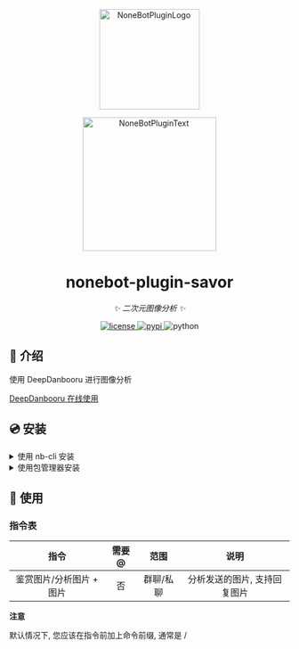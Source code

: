 <div align="center">
  <a href="https://v2.nonebot.dev/store"><img src="https://github.com/A-kirami/nonebot-plugin-template/blob/resources/nbp_logo.png" width="180" height="180" alt="NoneBotPluginLogo"></a>
  <br>
  <p><img src="https://github.com/A-kirami/nonebot-plugin-template/blob/resources/NoneBotPlugin.svg" width="240" alt="NoneBotPluginText"></p>
</div>

<div align="center">

# nonebot-plugin-savor

_✨ 二次元图像分析 ✨_


<a href="./LICENSE">
    <img src="https://img.shields.io/github/license/A-kirami/nonebot-plugin-savor.svg" alt="license">
</a>
<a href="https://pypi.python.org/pypi/nonebot-plugin-savor">
    <img src="https://img.shields.io/pypi/v/nonebot-plugin-savor.svg" alt="pypi">
</a>
<img src="https://img.shields.io/badge/python-3.8+-blue.svg" alt="python">

</div>


## 📖 介绍

使用 DeepDanbooru 进行图像分析

[DeepDanbooru 在线使用](https://huggingface.co/spaces/hysts/DeepDanbooru)

## 💿 安装

<details>
<summary>使用 nb-cli 安装</summary>
在 nonebot2 项目的根目录下打开命令行, 输入以下指令即可安装

    nb plugin install nonebot-plugin-savor

</details>

<details>
<summary>使用包管理器安装</summary>
在 nonebot2 项目的插件目录下, 打开命令行, 根据你使用的包管理器, 输入相应的安装命令

<details>
<summary>pip</summary>

    pip install nonebot-plugin-savor
</details>
<details>
<summary>pdm</summary>

    pdm add nonebot-plugin-savor
</details>
<details>
<summary>poetry</summary>

    poetry add nonebot-plugin-savor
</details>
<details>
<summary>conda</summary>

    conda install nonebot-plugin-savor
</details>

打开 nonebot2 项目的 `bot.py` 文件, 在其中写入

    nonebot.load_plugin('nonebot_plugin_savor')

</details>

## 🎉 使用
### 指令表
| 指令 | 需要@ | 范围 | 说明 |
|:-----:|:----:|:----:|:----:|
| 鉴赏图片/分析图片 + 图片 | 否 | 群聊/私聊 | 分析发送的图片, 支持回复图片 |

**注意**

默认情况下, 您应该在指令前加上命令前缀, 通常是 /